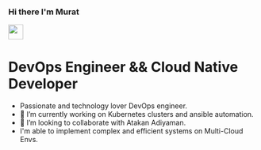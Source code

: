 ### Hi there I'm Murat <a href="https://github.com/Stuckinrecoerymode" target="_self">
<img src="https://media.giphy.com/media/hvRJCLFzcasrR4ia7z/giphy.gif" width="30">
</a>

# DevOps Engineer && Cloud Native Developer
 - Passionate and technology lover DevOps engineer.
 - 🔭 I’m currently working on Kubernetes clusters and ansible automation.
 - 👯 I’m looking to collaborate with Atakan Adiyaman.
 - I'm able to implement complex and efficient systems on Multi-Cloud Envs.

<!--[![Readme Card](https://github-readme-stats.vercel.app/api/pin/?username=stuckinrecoverymode&repo=zabbix-6.2-ubuntu-22-04)](https://github.com/Stuckinrecoverymode/zabbix-6.2-ubuntu-22-04)
[![Readme Card](https://github-readme-stats.vercel.app/api/pin/?username=stuckinrecoverymode&repo=IT-ticketing-system)](https://github.com/Stuckinrecoverymode/IT-ticketing-system)
-->
<!--
##

<p><img src="https://github-readme-stats.vercel.app/api/top-langs?username=stuckinrecoverymode&show_icons=true&theme=radical&locale=en&layout=compact" width="%" alt="stuckinrecoverymode" /></p>
 -->
